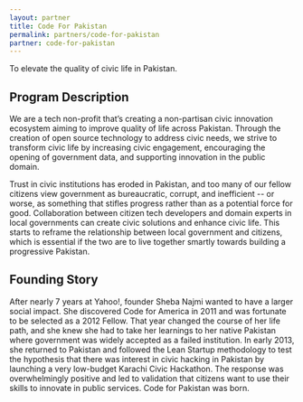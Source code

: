 ```yaml
---
layout: partner
title: Code For Pakistan
permalink: partners/code-for-pakistan
partner: code-for-pakistan
---
```

To elevate the quality of civic life in Pakistan.
<!--more-->

## Program Description

We are a tech non-profit that’s creating a non-partisan civic innovation ecosystem
aiming to improve quality of life across Pakistan. Through the creation of open
source technology to address civic needs, we strive to transform civic life by
increasing civic engagement, encouraging the opening of government data, and
supporting innovation in the public domain.

Trust in civic institutions has eroded in Pakistan, and too many of our fellow
citizens view government as bureaucratic, corrupt, and inefficient -- or worse,
as something that stifles progress rather than as a potential force for good.
Collaboration between citizen tech developers and domain experts in local
governments can create civic solutions and enhance civic life. This starts to
reframe the relationship between local government and citizens, which is
essential if the two are to live together smartly towards building a
progressive Pakistan.

## Founding Story

After nearly 7 years at Yahoo!, founder Sheba Najmi wanted to have a larger
social impact. She discovered Code for America in 2011 and was fortunate to be
selected as a 2012 Fellow. That year changed the course of her life path, and
she knew she had to take her learnings to her native Pakistan where government
was widely accepted as a failed institution. In early 2013, she returned to
Pakistan and followed the Lean Startup methodology to test the hypothesis that
there was interest in civic hacking in Pakistan by launching a very low-budget
Karachi Civic Hackathon. The response was overwhelmingly positive and led to
validation that citizens want to use their skills to innovate in public
services. Code for Pakistan was born.
